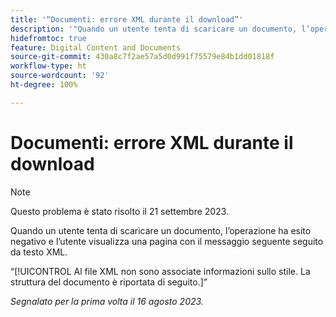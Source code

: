 ```yaml
---
title: '“Documenti: errore XML durante il download”'
description: '"Quando un utente tenta di scaricare un documento, l’operazione ha esito negativo e l’utente visualizza una pagina con un messaggio seguito da testo XML.”'
hidefromtoc: true
feature: Digital Content and Documents
source-git-commit: 430a8c7f2ae57a5d0d991f75579e84b1dd01818f
workflow-type: ht
source-wordcount: '92'
ht-degree: 100%

---
```



# Documenti: errore XML durante il download

<!--WF, WFP TOCs-->

>[!NOTE]
>
>Questo problema è stato risolto il 21 settembre 2023.

Quando un utente tenta di scaricare un documento, l’operazione ha esito negativo e l’utente visualizza una pagina con il messaggio seguente seguito da testo XML.

“[!UICONTROL Al file XML non sono associate informazioni sullo stile. La struttura del documento è riportata di seguito.]”

_Segnalato per la prima volta il 16 agosto 2023._
